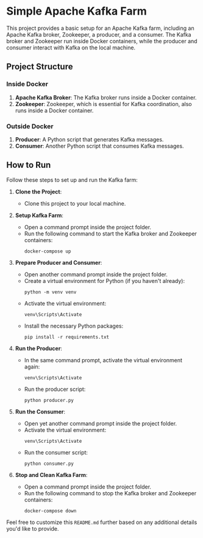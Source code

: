 
# Simple Apache Kafka Farm

This project provides a basic setup for an Apache Kafka farm, including an Apache Kafka broker, Zookeeper, a producer, and a consumer. The Kafka broker and Zookeeper run inside Docker containers, while the producer and consumer interact with Kafka on the local machine.

## Project Structure

### Inside Docker

1. **Apache Kafka Broker**: The Kafka broker runs inside a Docker container.
2. **Zookeeper**: Zookeeper, which is essential for Kafka coordination, also runs inside a Docker container.

### Outside Docker

1. **Producer**: A Python script that generates Kafka messages.
2. **Consumer**: Another Python script that consumes Kafka messages.

## How to Run

Follow these steps to set up and run the Kafka farm:

1. **Clone the Project**:
   - Clone this project to your local machine.

2. **Setup Kafka Farm**:
   - Open a command prompt inside the project folder.
   - Run the following command to start the Kafka broker and Zookeeper containers:
     ```
     docker-compose up
     ```

3. **Prepare Producer and Consumer**:
   - Open another command prompt inside the project folder.
   - Create a virtual environment for Python (if you haven't already):
     ```
     python -m venv venv
     ```
   - Activate the virtual environment:
     ```
     venv\Scripts\Activate
     ```
   - Install the necessary Python packages:
     ```
     pip install -r requirements.txt
     ```

4. **Run the Producer**:
   - In the same command prompt, activate the virtual environment again:
     ```
     venv\Scripts\Activate
     ```
   - Run the producer script:
     ```
     python producer.py
     ```

5. **Run the Consumer**:
   - Open yet another command prompt inside the project folder.
   - Activate the virtual environment:
     ```
     venv\Scripts\Activate
     ```
   - Run the consumer script:
     ```
     python consumer.py
     ```

6. **Stop and Clean Kafka Farm**:
   - Open a command prompt inside the project folder.
   - Run the following command to stop the Kafka broker and Zookeeper containers:
     ```
     docker-compose down
     ```

Feel free to customize this `README.md` further based on any additional details you'd like to provide.